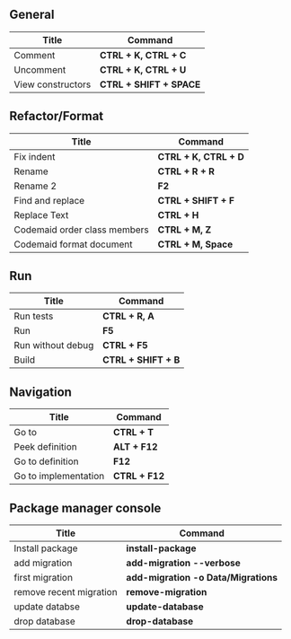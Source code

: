  ## General
 | Title             | Command                  |
 | ----------------- | ------------------------ |
 | Comment           | **CTRL + K, CTRL + C**   |
 | Uncomment         | **CTRL + K, CTRL + U**   |
 | View constructors | **CTRL + SHIFT + SPACE** |


 ## Refactor/Format
 | Title                        | Command                |
 | ---------------------------- | ---------------------- |
 | Fix indent                   | **CTRL + K, CTRL + D** |
 | Rename                       | **CTRL + R + R**       |
 | Rename 2                     | **F2**                 |
 | Find and replace             | **CTRL + SHIFT + F**   |
 | Replace Text                 | **CTRL + H**           |
 | Codemaid order class members | **CTRL + M, Z**        |
 | Codemaid format document     | **CTRL + M, Space**    |


  ## Run
 | Title             | Command              |
 | ----------------- | -------------------- |
 | Run tests         | **CTRL + R, A**      |
 | Run               | **F5**               |
 | Run without debug | **CTRL + F5**        |
 | Build             | **CTRL + SHIFT + B** |

   ## Navigation
 | Title                | Command        |
 | -------------------- | -------------- |
 | Go to                | **CTRL + T**   |
 | Peek definition      | **ALT + F12**  |
 | Go to definition     | **F12**        |
 | Go to implementation | **CTRL + F12** |

 ## Package manager console
 | Title                   | Command                              |
 | ----------------------- | ------------------------------------ |
 | Install package         | **install-package**                  |
 | add migration           | **add-migration --verbose**          |
 | first migration         | **add-migration -o Data/Migrations** |
 | remove recent migration | **remove-migration**                 |
 | update databse          | **update-database**                  |
 | drop database           | **drop-database**                    |